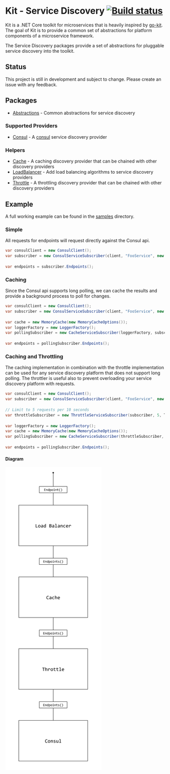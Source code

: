 # Kit - Service Discovery [![Build status](https://ci.appveyor.com/api/projects/status/76paor2p95qipdtr/branch/master?svg=true)](https://ci.appveyor.com/project/chatham/kit-servicediscovery/branch/master)

Kit is a .NET Core toolkit for microservices that is heavily inspired by [go-kit](https://gokit.io/). The goal of Kit is to provide a common set of abstractions for platform components of a microservice framework.

The Service Discovery packages provide a set of abstractions for pluggable service discovery into the toolkit.

## Status

This project is still in development and subject to change.  Please create an issue with any feedback.

## Packages

* [Abstractions](src/Chatham.Kit.ServiceDiscovery.Abstractions) - Common abstractions for service discovery

### Supported Providers
* [Consul](src/Chatham.Kit.ServiceDiscovery.Consul) - A [consul](https://www.consul.io/) service discovery provider

### Helpers
* [Cache](src/Chatham.Kit.ServiceDiscovery.Cache) - A caching discovery provider that can be chained with other discovery providers
* [LoadBalancer](src/Chatham.Kit.ServiceDiscovery.LoadBalancer) - Add load balancing algorithms to service discovery providers
* [Throttle](src/Chatham.Kit.ServiceDiscovery.Throttle) - A throttling discovery provider that can be chained with other discovery providers

## Example

A full working example can be found in the [samples](samples/) directory.  

### Simple
All requests for endpoints will request directly against the Consul api.

```csharp
var consulClient = new ConsulClient();
var subscriber = new ConsulServiceSubscriber(client, "FooService", new List<string>(), true, false);

var endpoints = subscriber.Endpoints();
```

### Caching
Since the Consul api supports long polling, we can cache the results and provide a background process to poll for changes.

```csharp
var consulClient = new ConsulClient();
var subscriber = new ConsulServiceSubscriber(client, "FooService", new List<string>(), true, true);

var cache = new MemoryCache(new MemoryCacheOptions());
var loggerFactory = new LoggerFactory();
var pollingSubscriber = new CacheServiceSubscriber(loggerFactory, subscriber, cache);

var endpoints = pollingSubscriber.Endpoints();
```

### Caching and Throttling
The caching implementation in combination with the throttle implementation can be used for any service discovery platform that does not support long polling.  The throttler is useful also to prevent overloading your service discovery platform with requests.

```csharp
var consulClient = new ConsulClient();
var subscriber = new ConsulServiceSubscriber(client, "FooService", new List<string>(), true, true);

// Limit to 5 requests per 10 seconds
var throttleSubscriber = new ThrottleServiceSubscriber(subscriber, 5, TimeSpan.FromSeconds(10))

var loggerFactory = new LoggerFactory();
var cache = new MemoryCache(new MemoryCacheOptions());
var pollingSubscriber = new CacheServiceSubscriber(throttleSubscriber, loggerFactory, cache);

var endpoints = pollingSubscriber.Endpoints();
```

#### Diagram

![Kit Service Discovery Diagram](docs/kit-service-discovery-diagram.png)
